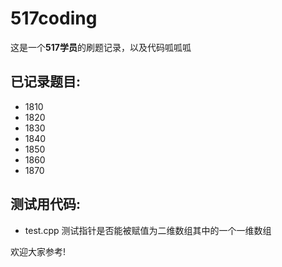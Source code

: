 # 517coding

这是一个**517学员**的刷题记录，以及代码呱呱呱<br>
## 已记录题目:<br>
- 1810
- 1820
- 1830
- 1840
- 1850
- 1860
- 1870

## 测试用代码:<br>
- test.cpp 测试指针是否能被赋值为二维数组其中的一个一维数组

欢迎大家参考!

